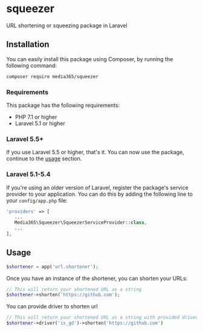 # squeezer
URL shortening or squeezing package in Laravel
    
## Installation
You can easily install this package using Composer, by running the following command:

```bash
composer require media365/squeezer
```

### Requirements
This package has the following requirements:

- PHP 7.1 or higher
- Laravel 5.1 or higher

### Laravel 5.5+
If you use Laravel 5.5 or higher, that's it. You can now use the package, continue to the [usage](#usage) section.

### Laravel 5.1-5.4
If you're using an older version of Laravel, register the package's service provider to your application. You can do
this by adding the following line to your `config/app.php` file:

```php
'providers' => [
   ...
   Media365\Squeezer\SqueezerServiceProvider::class,
   ...
],
```

## Usage

```php
$shortener = app('url.shortener');

```

Once you have an instance of the shortener, you can shorten your URLs:

```php
// This will return your shortened URL as a string
$shortener->shorten('https://github.com');
```

You can provide driver to shorten url

```php
// This will return your shortened URL as a string with provided driver
$shortener->driver('is_gd')->shorten('https://github.com')
```
